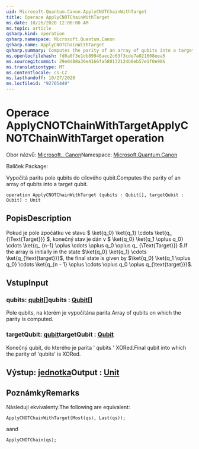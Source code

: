 ```yaml
---
uid: Microsoft.Quantum.Canon.ApplyCNOTChainWithTarget
title: Operace ApplyCNOTChainWithTarget
ms.date: 10/26/2020 12:00:00 AM
ms.topic: article
qsharp.kind: operation
qsharp.namespace: Microsoft.Quantum.Canon
qsharp.name: ApplyCNOTChainWithTarget
qsharp.summary: Computes the parity of an array of qubits into a target qubit.
ms.openlocfilehash: fd0a0f3e1db89946aec2c63f3cde7a021608eea5
ms.sourcegitcommit: 29e0d88a30e4166fa580132124b0eb57e1f0e986
ms.translationtype: MT
ms.contentlocale: cs-CZ
ms.lasthandoff: 10/27/2020
ms.locfileid: "92705440"
---
```

# <a name="applycnotchainwithtarget-operation"></a><span data-ttu-id="ef787-102">Operace ApplyCNOTChainWithTarget</span><span class="sxs-lookup"><span data-stu-id="ef787-102">ApplyCNOTChainWithTarget operation</span></span>

<span data-ttu-id="ef787-103">Obor názvů: [Microsoft.. Canon](xref:Microsoft.Quantum.Canon)</span><span class="sxs-lookup"><span data-stu-id="ef787-103">Namespace: [Microsoft.Quantum.Canon](xref:Microsoft.Quantum.Canon)</span></span>

<span data-ttu-id="ef787-104">Balíček [](https://nuget.org/packages/)</span><span class="sxs-lookup"><span data-stu-id="ef787-104">Package: [](https://nuget.org/packages/)</span></span>


<span data-ttu-id="ef787-105">Vypočítá paritu pole qubits do cílového qubit.</span><span class="sxs-lookup"><span data-stu-id="ef787-105">Computes the parity of an array of qubits into a target qubit.</span></span>

```qsharp
operation ApplyCNOTChainWithTarget (qubits : Qubit[], targetQubit : Qubit) : Unit
```


## <a name="description"></a><span data-ttu-id="ef787-106">Popis</span><span class="sxs-lookup"><span data-stu-id="ef787-106">Description</span></span>

<span data-ttu-id="ef787-107">Pokud je pole zpočátku ve stavu $ \ket{q_0} \ket{q_1} \cdots \ket{q_ {\Text{Target}}} $, konečný stav je dán v $ \ket{q_0} \ket{q_1 \oplus q_0} \cdots \ket{q_ {n-1} \oplus \cdots \oplus q_0 \oplus q_ {\Text{Target}}} $.</span><span class="sxs-lookup"><span data-stu-id="ef787-107">If the array is initially in the state $\ket{q_0} \ket{q_1} \cdots \ket{q_{\text{target}}}$, the final state is given by $\ket{q_0} \ket{q_1 \oplus q_0} \cdots \ket{q_{n - 1} \oplus \cdots \oplus q_0 \oplus q_{\text{target}}}$.</span></span>

## <a name="input"></a><span data-ttu-id="ef787-108">Vstup</span><span class="sxs-lookup"><span data-stu-id="ef787-108">Input</span></span>

### <a name="qubits--qubit"></a><span data-ttu-id="ef787-109">qubits: [qubit](xref:microsoft.quantum.lang-ref.qubit)[]</span><span class="sxs-lookup"><span data-stu-id="ef787-109">qubits : [Qubit](xref:microsoft.quantum.lang-ref.qubit)[]</span></span>

<span data-ttu-id="ef787-110">Pole qubits, na kterém je vypočítána parita.</span><span class="sxs-lookup"><span data-stu-id="ef787-110">Array of qubits on which the parity is computed.</span></span>


### <a name="targetqubit--qubit"></a><span data-ttu-id="ef787-111">targetQubit: [qubit](xref:microsoft.quantum.lang-ref.qubit)</span><span class="sxs-lookup"><span data-stu-id="ef787-111">targetQubit : [Qubit](xref:microsoft.quantum.lang-ref.qubit)</span></span>

<span data-ttu-id="ef787-112">Konečný qubit, do kterého je parita ' qubits ' XORed.</span><span class="sxs-lookup"><span data-stu-id="ef787-112">Final qubit into which the parity of 'qubits' is XORed.</span></span>



## <a name="output--unit"></a><span data-ttu-id="ef787-113">Výstup: [jednotka](xref:microsoft.quantum.lang-ref.unit)</span><span class="sxs-lookup"><span data-stu-id="ef787-113">Output : [Unit](xref:microsoft.quantum.lang-ref.unit)</span></span>



## <a name="remarks"></a><span data-ttu-id="ef787-114">Poznámky</span><span class="sxs-lookup"><span data-stu-id="ef787-114">Remarks</span></span>

<span data-ttu-id="ef787-115">Následují ekvivalenty:</span><span class="sxs-lookup"><span data-stu-id="ef787-115">The following are equivalent:</span></span>

```qsharp
ApplyCNOTChainWithTarget(Most(qs), Last(qs));
```

<span data-ttu-id="ef787-116">a</span><span class="sxs-lookup"><span data-stu-id="ef787-116">and</span></span>

```qsharp
ApplyCNOTChain(qs);
```
